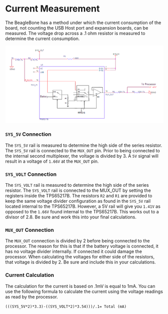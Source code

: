 # Current Measurement

The BeagleBone has a method under which the current consumption of the board, not counting the USB Host port and expansion boards, can be measured. The voltage drop across a .1 ohm resistor is measured to determine the current consumption.

![current](img/currentmeas.png)

### `SYS_5V` Connection

The `SYS_5V` rail is measured to determine the high side of the series resistor. The `SYS_5V` rail is connected to the `MUX_OUT` pin. Prior to being connected to the internal second multiplexer, the voltage is divided by 3. A `5V` signal will result in a voltage of `1.66V` at the `MUX_OUT` pin.


### `SYS_VOLT` Connection

The `SYS_VOLT` rail is measured to determine the high side of the series resistor. The `SYS_VOLT` rail is connected to the MUX_OUT by setting the registers inside the TPS65217B. The resistors `R2` and `R1` are provided to keep the same voltage divider configuration as found in the `SYS_5V` rail located internal to the TPS65217B. However, a 5V rail will give you `1.41V` as opposed to the `1.66V` found internal to the TPS65217B. This works out to a divisor of 2.8. Be sure and work this into your final calculations.

### `MUX_OUT` Connection

The `MUX_OUT` connection is divided by 2 before being connected to the processor. The reason for this is that if the battery voltage is connected, it has no voltage divider internally. If connected it could damage the processor. When calculating the voltages for either side of the resistors, that voltage is divided by 2. Be sure and include this in your calculations.

### Current Calculation
The calculation for the current is based on .1mV is equal to 1mA. You can use the following formula to calculate the current using the voltage readings as read by the processor.

```
(((SYS_5V*2)*3.3)-((SYS_VOLT*2)*3.54)))/.1= Total (mA)
```
